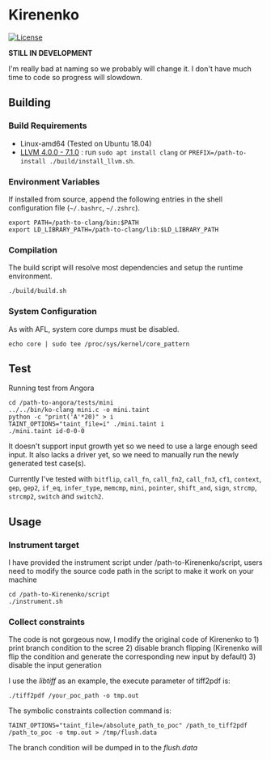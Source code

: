 # Kirenenko

[![License](https://img.shields.io/badge/License-Apache%202.0-blue.svg)](https://opensource.org/licenses/Apache-2.0)

**STILL IN DEVELOPMENT**

I'm really bad at naming so we probably will change it.
I don't have much time to code so progress will slowdown.

## Building

### Build Requirements

- Linux-amd64 (Tested on Ubuntu 18.04)
- [LLVM 4.0.0 - 7.1.0](http://llvm.org/docs/index.html) :
  run `sudo apt install clang` or
  `PREFIX=/path-to-install ./build/install_llvm.sh`.

### Environment Variables

If installed from source,
append the following entries in the shell configuration file (`~/.bashrc`, `~/.zshrc`).

```
export PATH=/path-to-clang/bin:$PATH
export LD_LIBRARY_PATH=/path-to-clang/lib:$LD_LIBRARY_PATH
```

### Compilation

The build script will resolve most dependencies and setup the 
runtime environment.

```shell
./build/build.sh
```

### System Configuration

As with AFL, system core dumps must be disabled.

```shell
echo core | sudo tee /proc/sys/kernel/core_pattern
```

## Test
Running test from Angora
```
cd /path-to-angora/tests/mini
../../bin/ko-clang mini.c -o mini.taint
python -c "print('A'*20)" > i
TAINT_OPTIONS="taint_file=i" ./mini.taint i
./mini.taint id-0-0-0
```

It doesn't support input growth yet so we need to use a large enough
seed input. It also lacks a driver yet, so we need to manually run
the newly generated test case(s).

Currently I've tested with `bitflip`, `call_fn`, `call_fn2`, `call_fn3`,
`cf1`, `context`, `gep`, `gep2`, `if_eq`, `infer_type`, `memcmp`, `mini`,
`pointer`, `shift_and`, `sign`, `strcmp`, `strcmp2`, `switch` and `switch2`.

## Usage

### Instrument target
I have provided the instrument script under /path-to-Kirenenko/script, users need to modify the
source code path in the script to make it work on your machine

```shell
cd /path-to-Kirenenko/script
./instrument.sh
```

### Collect constraints 
The code is not gorgeous now, I modify the original code of Kirenenko to 1) print branch condition
to the scree  2) disable branch flipping (Kirenenko will flip the condition and generate the 
corresponding new input by default)  3) disable the input generation

I use the *libtiff* as an example, the execute parameter of tiff2pdf is:
```shell
./tiff2pdf /your_poc_path -o tmp.out
```

The symbolic constraints collection command is:
```shell
TAINT_OPTIONS="taint_file=/absolute_path_to_poc" /path_to_tiff2pdf /path_to_poc -o tmp.out > /tmp/flush.data
```
The branch condition will be dumped in to the *flush.data*


